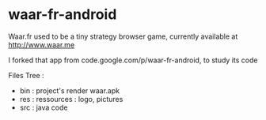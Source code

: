 # waar-fr-android

Waar.fr used to be a tiny strategy browser game, currently available at http://www.waar.me

I forked that app from code.google.com/p/waar-fr-android, to study its code

Files Tree :

- bin : project's render waar.apk
- res : ressources : logo, pictures
- src : java code
